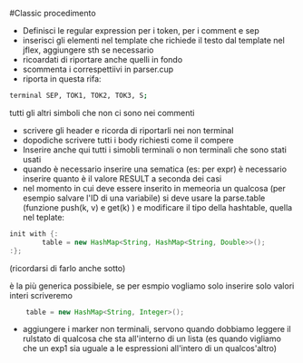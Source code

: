 #Classic procedimento

- Definisci le regular expression per i token, per i comment e sep
- inserisci gli elementi nel template che richiede il testo dal template nel jflex, aggiungere sth se necessario
- ricoardati di riportare anche quelli in fondo
- scommenta i correspettiivi in parser.cup
- riporta in questa rifa: 

```bash
terminal SEP, TOK1, TOK2, TOK3, S;
```

tutti gli altri simboli che non ci sono nei commenti
- scrivere gli header e ricorda di riportarli nei non terminal
- dopodiche scrivere tutti i body richiesti come il compere
- Inserire anche qui tutti i simobli terminali o non terminali che sono stati usati
- quando è necessario inserire una sematica (es: per expr) è necessario inserire quanto è il valore RESULT a seconda dei casi
- nel momento in cui deve essere inserito in memeoria un qualcosa (per esempio salvare l'ID di una variabile) si deve usare la parse.table (funzione push(k, v) e get(k) ) e modificare il tipo della hashtable, quella nel teplate:
```java
init with {:
		table = new HashMap<String, HashMap<String, Double>>();
:};
```
(ricordarsi di farlo anche sotto)

è la più generica possibiele, se per esmpio vogliamo solo inserire solo valori interi scriveremo

```java
    table = new HashMap<String, Integer>();
```

- aggiungere i marker non terminali, servono quando dobbiamo leggere il rulstato di qualcosa che sta all'interno di un lista
(es quando vigliamo che un exp1 sia uguale a le espressioni all'intero di un qualcos'altro)



